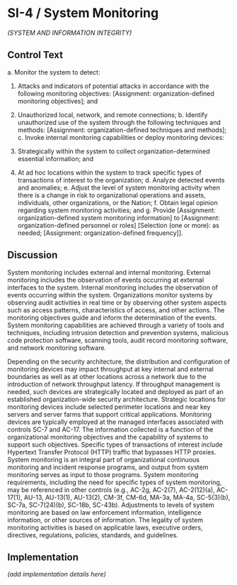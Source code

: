 # SI-4 / System Monitoring

_(SYSTEM AND INFORMATION INTEGRITY)_

## Control Text


a. Monitor the system to detect:

1. Attacks and indicators of potential attacks in accordance with the following monitoring objectives: [Assignment: organization-defined monitoring objectives]; and
2. Unauthorized local, network, and remote connections;
b. Identify unauthorized use of the system through the following techniques and methods: [Assignment: organization-defined techniques and methods];
c. Invoke internal monitoring capabilities or deploy monitoring devices:

1. Strategically within the system to collect organization-determined essential information; and
2. At ad hoc locations within the system to track specific types of transactions of interest to the organization;
d. Analyze detected events and anomalies;
e. Adjust the level of system monitoring activity when there is a change in risk to organizational operations and assets, individuals, other organizations, or the Nation;
f. Obtain legal opinion regarding system monitoring activities; and
g. Provide [Assignment: organization-defined system monitoring information] to [Assignment: organization-defined personnel or roles]
                  [Selection (one or more): as needed; [Assignment: organization-defined frequency]].

## Discussion

System monitoring includes external and internal monitoring. External monitoring includes the observation of events occurring at external interfaces to the system. Internal monitoring includes the observation of events occurring within the system. Organizations monitor systems by observing audit activities in real time or by observing other system aspects such as access patterns, characteristics of access, and other actions. The monitoring objectives guide and inform the determination of the events. System monitoring capabilities are achieved through a variety of tools and techniques, including intrusion detection and prevention systems, malicious code protection software, scanning tools, audit record monitoring software, and network monitoring software.

Depending on the security architecture, the distribution and configuration of monitoring devices may impact throughput at key internal and external boundaries as well as at other locations across a network due to the introduction of network throughput latency. If throughput management is needed, such devices are strategically located and deployed as part of an established organization-wide security architecture. Strategic locations for monitoring devices include selected perimeter locations and near key servers and server farms that support critical applications. Monitoring devices are typically employed at the managed interfaces associated with controls SC-7 and AC-17. The information collected is a function of the organizational monitoring objectives and the capability of systems to support such objectives. Specific types of transactions of interest include Hypertext Transfer Protocol (HTTP) traffic that bypasses HTTP proxies. System monitoring is an integral part of organizational continuous monitoring and incident response programs, and output from system monitoring serves as input to those programs. System monitoring requirements, including the need for specific types of system monitoring, may be referenced in other controls (e.g., AC-2g, AC-2(7), AC-2(12)(a), AC-17(1), AU-13, AU-13(1), AU-13(2), CM-3f, CM-6d, MA-3a, MA-4a, SC-5(3)(b), SC-7a, SC-7(24)(b), SC-18b, SC-43b). Adjustments to levels of system monitoring are based on law enforcement information, intelligence information, or other sources of information. The legality of system monitoring activities is based on applicable laws, executive orders, directives, regulations, policies, standards, and guidelines.

## Implementation

_(add implementation details here)_